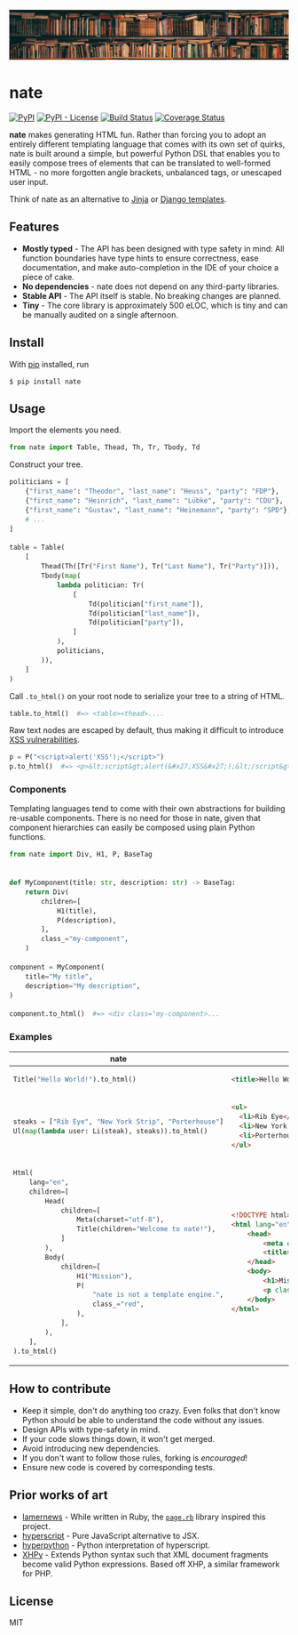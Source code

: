 ![Library](./assets/alfons-morales-YLSwjSy7stw-unsplash.jpg)

# nate

[![PyPI](https://img.shields.io/pypi/v/nate)](https://pypi.org/project/nate/) [![PyPI - License](https://img.shields.io/pypi/l/nate)](https://pypi.org/project/nate/) [![Build Status](https://travis-ci.com/alexanderGugel/nate.svg?branch=master)](https://travis-ci.com/alexanderGugel/nate) [![Coverage Status](https://coveralls.io/repos/github/alexanderGugel/nate/badge.svg?branch=master)](https://coveralls.io/github/alexanderGugel/nate?branch=master)

**nate** makes generating HTML fun. Rather than forcing you to adopt an entirely different templating language that comes with its own set of quirks, nate is built around a simple, but powerful Python DSL that enables you to easily compose trees of elements that can be translated to well-formed HTML - no more forgotten angle brackets, unbalanced tags, or unescaped user input.

Think of nate as an alternative to [Jinja](https://jinja.palletsprojects.com/en/2.11.x/) or [Django templates](https://docs.djangoproject.com/en/3.1/ref/templates/language/).

## Features

- **Mostly typed** - The API has been designed with type safety in mind: All
  function boundaries have type hints to ensure correctness, ease
  documentation, and make auto-completion in the IDE of your choice a piece of
  cake.
- **No dependencies** - nate does not depend on any third-party libraries.
- **Stable API** - The API itself is stable. No breaking changes are planned.
- **Tiny** - The core library is approximately 500 eLOC, which is tiny and
  can be manually audited on a single afternoon.

## Install

With [pip](https://pip.pypa.io/en/stable/installing/) installed, run

```
$ pip install nate
```

## Usage

Import the elements you need.

```python
from nate import Table, Thead, Th, Tr, Tbody, Td
```

Construct your tree.

```python
politicians = [
    {"first_name": "Theodor", "last_name": "Heuss", "party": "FDP"},
    {"first_name": "Heinrich", "last_name": "Lübke", "party": "CDU"},
    {"first_name": "Gustav", "last_name": "Heinemann", "party": "SPD"},
    # ...
]

table = Table(
    [
        Thead(Th([Tr("First Name"), Tr("Last Name"), Tr("Party")])),
        Tbody(map(
            lambda politician: Tr(
                [
                    Td(politician["first_name"]),
                    Td(politician["last_name"]),
                    Td(politician["party"]),
                ]
            ),
            politicians,
        )),
    ]
)
```

Call `.to_html()` on your root node to serialize your tree to a string of HTML.

```python
table.to_html()  #=> <table><thead>....
```

Raw text nodes are escaped by default, thus making it difficult to introduce [XSS vulnerabilities](https://en.wikipedia.org/wiki/Cross-site_scripting).

```python
p = P("<script>alert('XSS');</script>")
p.to_html()  #=> <p>&lt;script&gt;alert(&#x27;XSS&#x27;);&lt;/script&gt;</p>
```

### Components

Templating languages tend to come with their own abstractions for building re-usable components. There is no need for those in nate, given that component hierarchies can easily be composed using plain Python functions.

```python
from nate import Div, H1, P, BaseTag


def MyComponent(title: str, description: str) -> BaseTag:
    return Div(
        children=[
            H1(title),
            P(description),
        ],
        class_="my-component",
    )

component = MyComponent(
    title="My title",
    description="My description",
)

component.to_html()  #=> <div class="my-component>...
```

### Examples

<table>
<thead>
<tr>
<th>
nate
</th>
<th>
HTML
</th>
</tr>
</thead>
<tbody>
<tr>
<td>

```python
Title("Hello World!").to_html()
```

</td>
<td>

```html
<title>Hello World!</title>
```

</td>
</tr>
<tr>
<td>

```python
steaks = ["Rib Eye", "New York Strip", "Porterhouse"]
Ul(map(lambda user: Li(steak), steaks)).to_html()
```

</td>
<td>

```html
<ul>
  <li>Rib Eye</li>
  <li>New York Strip</li>
  <li>Porterhouse</li>
</ul>
```

</td>
</tr>
<tr>
<td>

```python
Html(
    lang="en",
    children=[
        Head(
            children=[
                Meta(charset="utf-8"),
                Title(children="Welcome to nate!"),
            ]
        ),
        Body(
            children=[
                H1("Mission"),
                P(
                    "nate is not a template engine.",
                    class_="red",
                ),
            ],
        ),
    ],
).to_html()
```

</td>
<td>


```html
<!DOCTYPE html>
<html lang="en">
    <head>
        <meta charset="utf-8"/>
        <title>Welcome to nate!</title>
    </head>
    <body>
        <h1>Mission</h1>
        <p class="red">nate is not a template engine.</p>
    </body>
</html>
```

</td>
</tr>
</tbody>
</table>

## How to contribute

- Keep it simple, don't do anything too crazy. Even folks that don't know Python should be able to understand the code without any issues.
- Design APIs with type-safety in mind.
- If your code slows things down, it won't get merged.
- Avoid introducing new dependencies.
- If you don't want to follow those rules, forking is _encouraged_!
- Ensure new code is covered by corresponding tests.

## Prior works of art

- [lamernews](https://github.com/antirez/lamernews) - While written in Ruby, the [`page.rb`](https://github.com/antirez/lamernews/blob/master/page.rb) library inspired this project.
- [hyperscript](https://github.com/hyperhype/hyperscript) - Pure JavaScript alternative to JSX.
- [hyperpython](https://github.com/ejplatform/hyperpython) - Python interpretation of hyperscript.
- [XHPy](https://pypi.org/project/xhpy/) - Extends Python syntax such that XML document fragments become valid Python expressions. Based off XHP, a similar framework for PHP.

## License

MIT
